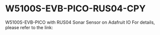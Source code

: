 # W5100S-EVB-PICO-RUS04-CPY
W5100S-EVB-PICO with RUS04 Sonar Sensor on Adafruit IO
For details, please refer to the link:


